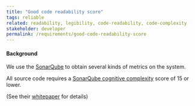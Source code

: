 ```yaml
---
title: "Good code readability score"
tags: reliable
related: readability, legibility, code-readability, code-complexity
stakeholder: developer
permalink: /requirements/good-code-readability-score
---
```


<div class="quality-requirement" markdown="1">

#### Background

We use the [SonarQube](https://www.sonarsource.com/open-source-editions/) to obtain several kinds of metrics on the system.

All source code requires a [SonarQube cognitive complexity](https://www.sonarsource.com/blog/cognitive-complexity-because-testability-understandability/) score of 15 or lower.

(See their [whitepaper](https://www.sonarsource.com/resources/cognitive-complexity/) for details)
</div><br>




